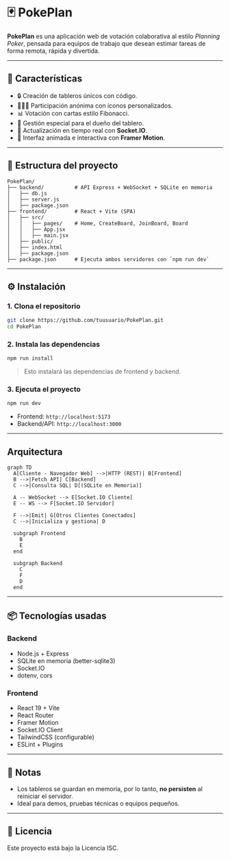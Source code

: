 # 🃏 PokePlan

**PokePlan** es una aplicación web de votación colaborativa al estilo *Planning Poker*, pensada para equipos de trabajo que desean estimar tareas de forma remota, rápida y divertida.

---

## 🚀 Características

- 🔒 Creación de tableros únicos con código.
- 🧑‍🤝‍🧑 Participación anónima con íconos personalizados.
- 📊 Votación con cartas estilo Fibonacci.
- 👑 Gestión especial para el dueño del tablero.
- 🔄 Actualización en tiempo real con **Socket.IO**.
- 🎨 Interfaz animada e interactiva con **Framer Motion**.

---

## 🧩 Estructura del proyecto

```
PokePlan/
├── backend/          # API Express + WebSocket + SQLite en memoria
│   ├── db.js
│   ├── server.js
│   ├── package.json
├── frontend/         # React + Vite (SPA)
│   ├── src/
│   │   ├── pages/    # Home, CreateBoard, JoinBoard, Board
│   │   ├── App.jsx
│   │   ├── main.jsx
│   ├── public/
│   ├── index.html
│   ├── package.json
├── package.json      # Ejecuta ambos servidores con `npm run dev`
```

---

## ⚙️ Instalación

### 1. Clona el repositorio

```bash
git clone https://github.com/tuusuario/PokePlan.git
cd PokePlan
```

### 2. Instala las dependencias

```bash
npm run install
```

> Esto instalará las dependencias de frontend y backend.

### 3. Ejecuta el proyecto

```bash
npm run dev
```

- Frontend: `http://localhost:5173`
- Backend/API: `http://localhost:3000`

---

## Arquitectura

```mermaid
graph TD
  A[Cliente - Navegador Web] -->|HTTP (REST)| B[Frontend]
  B -->|Fetch API| C[Backend]
  C -->|Consulta SQL| D[(SQLite en Memoria)]

  A -- WebSocket --> E[Socket.IO Cliente]
  E -- WS --> F[Socket.IO Servidor]

  F -->|Emit| G[Otros Clientes Conectados]
  C -->|Inicializa y gestiona| D

  subgraph Frontend
    B
    E
  end

  subgraph Backend
    C
    F
    D
  end

```

---

## 📦 Tecnologías usadas

### Backend
- Node.js + Express
- SQLite en memoria (better-sqlite3)
- Socket.IO
- dotenv, cors

### Frontend
- React 19 + Vite
- React Router
- Framer Motion
- Socket.IO Client
- TailwindCSS (configurable)
- ESLint + Plugins

---

## 📌 Notas

- Los tableros se guardan en memoria, por lo tanto, **no persisten** al reiniciar el servidor.
- Ideal para demos, pruebas técnicas o equipos pequeños.

---

## 📝 Licencia

Este proyecto está bajo la Licencia ISC.
